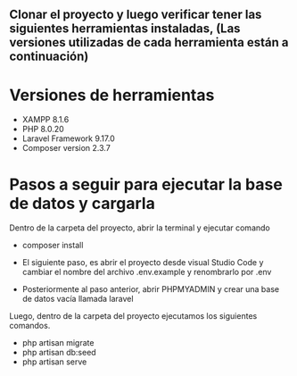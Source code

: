 ## Clonar el proyecto y luego verificar tener las siguientes herramientas instaladas, (Las versiones utilizadas de cada herramienta están a continuación)

# Versiones de herramientas 
- XAMPP 8.1.6
- PHP 8.0.20 
- Laravel Framework 9.17.0 
- Composer version 2.3.7

# Pasos a seguir para ejecutar la base de datos y cargarla

Dentro de la carpeta del proyecto, abrir la terminal y ejecutar comando 

- composer install

- El siguiente paso, es abrir el proyecto desde visual Studio Code y cambiar el nombre del archivo .env.example y renombrarlo por .env

- Posteriormente al paso anterior, abrir PHPMYADMIN y crear una base de datos vacía llamada laravel 

Luego, dentro de la carpeta del proyecto ejecutamos los siguientes comandos.

- php artisan migrate 
- php artisan db:seed
- php artisan serve 















